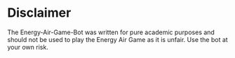 # Disclaimer

The Energy-Air-Game-Bot was written for pure academic purposes and should not be used to play the Energy Air Game as it is unfair. Use the bot at your own risk.
